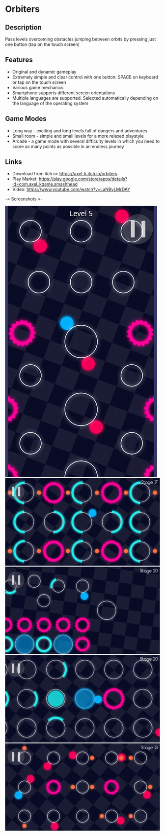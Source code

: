 # Orbiters
## Description

Pass levels overcoming obstacles jumping between orbits by pressing just one button (tap on the touch screen)
## Features
- Original and dynamic gameplay
- Extremely simple and clear control with one button: SPACE on keyboard or tap on the touch screen
- Various game mechanics
- Smartphone supports different screen orientations
- Multiple languages are supported. Selected automatically depending on the language of the operating system

## Game Modes
- Long way - exciting and long levels full of dangers and adventures
- Small room - simple and small levels for a more relaxed playstyle
- Arcade - a game mode with several difficulty levels in which you need to score as many points as possible in an endless journey

## Links

- Download from itch.io: https://axel-k.itch.io/orbiters
- Play Market: https://play.google.com/store/apps/details?id=com.axel_kgame.smashhead
- Video: https://www.youtube.com/watch?v=LaNBvLMrDAY

-= Screenshots =-

![image](screenshot5.png?raw=true)
![image](screenshot1.png?raw=true)
![image](screenshot2.png?raw=true)
![image](screenshot3.png?raw=true)
![image](screenshot4.png?raw=true)
